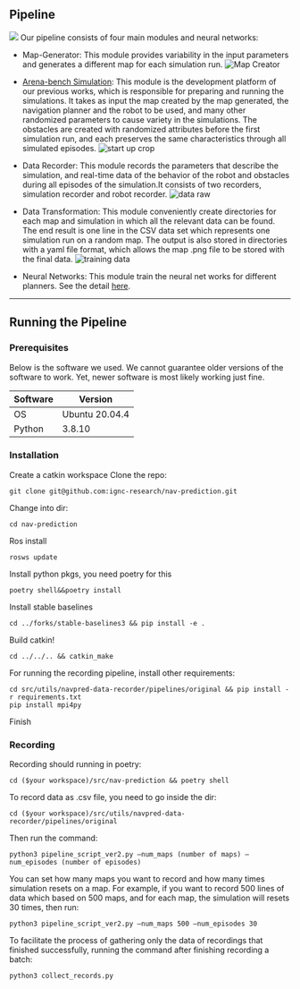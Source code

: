 ## Pipeline
<img src="/docs/imgs/trainning_pipeline.png">
Our pipeline consists of four main modules and neural networks:

- Map-Generator: 
This module provides variability in the input parameters and generates a different map for each simulation run.
![Map Creator](https://user-images.githubusercontent.com/73646817/226105572-fc9f0ee5-3d41-4413-bf26-a166357398bc.gif)


- [Arena-bench Simulation](https://github.com/ignc-research/arena-bench):
This module is the development platform of our previous works, which is responsible for preparing and running the simulations. It takes as input the map created by the map generated, the navigation planner and the robot to be used, and many other randomized parameters to cause variety in the simulations. The obstacles are created with randomized attributes before the first simulation run, and each preserves the same characteristics through all simulated episodes.
![start up crop](https://user-images.githubusercontent.com/73646817/226103274-48944036-7d50-4117-a002-37840caae837.gif)

- Data Recorder:
This module records the parameters that describe the simulation, and real-time data of the behavior of the robot and obstacles during all episodes of the simulation.It consists of two recorders, simulation recorder and robot recorder.
![data raw](https://user-images.githubusercontent.com/73646817/226103747-f486c05a-8f88-450d-b794-0a10ce23b3d0.gif)

- Data Transformation: 
This module conveniently create directories for each map and simulation in which all the relevant data can be found. The end result is one line in the CSV data set which represents one simulation run on a random map. The output is also stored in directories with a yaml file format, which allows the map .png file to be stored with the final data.
![training data](https://user-images.githubusercontent.com/73646817/226103949-39df156f-6b29-423c-b183-76fa553b7517.gif)

- Neural Networks:
This module train the neural net works for different planners. See the detail [here](https://github.com/ignc-research/nav-prediction/tree/main/dnn).



---

## Running the Pipeline

### Prerequisites
Below is the software we used. We cannot guarantee older versions of the software to work. Yet, newer software is most likely working just fine.

| Software      | Version        |
| ------------- | -------------- |
| OS            | Ubuntu 20.04.4 |
| Python        | 3.8.10         |





### Installation
Create a catkin workspace
Clone the repo:
```
git clone git@github.com:ignc-research/nav-prediction.git
```
Change into dir:
```
cd nav-prediction
```
Ros install
```
rosws update
```
Install python pkgs, you need poetry for this
```
poetry shell&&poetry install
```
Install stable baselines
```
cd ../forks/stable-baselines3 && pip install -e .
```
Build catkin!

```
cd ../../.. && catkin_make
```
For running the recording pipeline, install other requirements:
```
cd src/utils/navpred-data-recorder/pipelines/original && pip install -r requirements.txt
pip install mpi4py
```
Finish





### Recording
Recording should running in poetry:
```
cd ($your workspace)/src/nav-prediction && poetry shell
```

To record data as .csv file, you need to go inside the dir:
```
cd ($your workspace)/src/utils/navpred-data-recorder/pipelines/original
```
Then run the command:
```
python3 pipeline_script_ver2.py —num_maps (number of maps) —num_episodes (number of episodes)
```
You can set how many maps you want to record and how many times simulation resets on a map.
For example, if you want to record 500 lines of data which based on 500 maps, and for each map, the simulation will resets 30 times, then run:
```
python3 pipeline_script_ver2.py —num_maps 500 —num_episodes 30
```
To facilitate the process of gathering only the data of recordings that finished successfully, running the command after finishing recording a batch:
```
python3 collect_records.py

